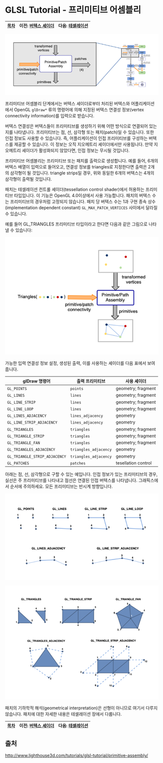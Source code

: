 # GLSL Tutorial - 프리미티브 어셈블리

| [목차](../../README.md) | 이전: [버텍스 셰이더](../02_vertex_shader/02_vertex_shader.md) | 다음: [테셀레이션](../04_tessellation/04_tessellation.md) |
| :------------------- | -------------------------------------------------------------: | --------------------------------------------------------: |

<p align="center"><img src="../../images/03_primitive_assembly/03_primitive_assembly.png"></p>

프리미티브 어셈블리 단계에서는 버텍스 셰이더로부터 처리된 버텍스와 어플리케이션에서 OpenGL `glDraw*` 류의 명령어에 의해 지정된 버텍스 연결성 정보(vertex connectivity information)를 입력으로 받습니다.

버텍스 연결성은 버텍스들이 프리미티브를 생성하기 위해 어떤 방식으로 연결되어 있는지를 나타냅니다. 프리미티브는 점, 선, 삼각형 또는 패치(patch)일 수 있습니다. 또한 인접 정보도 사용할 수 있습니다. 즉, 어플리케이션이 인접 프리미티브를 구성하는 버텍스를 제공할 수 있습니다. 이 정보는 오직 지오메트리 셰이더에서만 사용됩니다. 만약 지오메트리 셰이더가 활성화되지 않았다면, 인접 정보는 무시될 것입니다.

프리미티브 어셈블리는 프리미티브 또는 패치를 출력으로 생성합니다. 예를 들어, 6개의 버텍스 배열이 입력으로 들어오고, 연결성 정보를 triangles로 지정한다면 출력은 2개의 삼각형이 될 것입니다. triangle strips일 경우, 위와 동일한 6개의 버텍스는 4개의 삼각형이 출력될 것입니다.

패치는 테셀레이션 컨트롤 셰이더(tessellation control shader)에서 허용하는 프리미티브 타입입니다. 이 기능은 OpenGL 4.0이상에서 사용 가능합니다. 패치의 버텍스 수는 프리미티브의 경우처럼 고정되지 않습니다. 패치 당 버텍스 수는 1과 구현 종속 상수(implementation dependent constant) `GL_MAX_PATCH_VERTICES` 사이에서 달라질 수 있습니다.

예를 들어 GL_TRIANGLES 프리미티브 타입이라고 한다면 다음과 같은 그림으로 나타낼 수 있습니다:

<p align="center"><img src="../../images/03_primitive_assembly/03_primitive_assembly_2.png"></p>

가능한 입력 연결성 정보 설정, 생성된 출력, 이를 사용하는 셰이더를 다음 표에서 보여줍니다.

| glDraw 명령어                 | 출력 프리미티브       | 사용 셰이더         |
| ----------------------------- | --------------------- | ------------------- |
| `GL_POINTS`                   | `points`              | geometry; fragment  |
| `GL_LINES`                    | `lines`               | geometry; fragment  |
| `GL_LINE_STRIP`               | `lines`               | geometry; fragment  |
| `GL_LINE_LOOP`                | `lines`               | geometry; fragment  |
| `GL_LINES_ADJACENCY`          | `lines_adjacency`     | geometry            |
| `GL_LINE_STRIP_ADJACENCY`     | `lines_adjacency`     | geometry            |
| `GL_TRIANGLES`                | `triangles`           | geometry; fragment  |
| `GL_TRIANGLE_STRIP`           | `triangles`           | geometry; fragment  |
| `GL_TRIANGLE_FAN`             | `triangles`           | geometry; fragment  |
| `GL_TRIANGLES_ADJACENCY`      | `triangles_adjacency` | geometry            |
| `GL_TRIANGLE_STRIP_ADJACENCY` | `triangles_adjacency` | geometry            |
| `GL_PATCHES`                  | `patches`             | tesellation control |

아래는 점, 선, 삼각형으로 구할 수 있는 예입니다. 인접 정보가 있는 프리미티브의 경우, 실선은 주 프리미티브를 나타내고 점선은 연결된 인접 버텍스를 나타냅니다. 그래픽스에서 순서에 주의하세요. 모든 프리미티브는 반시계 방향입니다.

<p align="center"><img src="../../images/03_primitive_assembly/03_primitive_assembly_3.png"></p>

<p align="center"><img src="../../images/03_primitive_assembly/03_primitive_assembly_4.png"></p>

패치의 기하학적 해석(geometrical interpretation)은 선형이 아니므로 여기서 다루지 않습니다. 패치에 대한 자세한 내용은 테셀레이션 장에서 다룹니다.

| [목차](../../README.md) | 이전: [버텍스 셰이더](../02_vertex_shader/02_vertex_shader.md) | 다음: [테셀레이션](../04_tessellation/04_tessellation.md) |
| :------------------- | -------------------------------------------------------------: | --------------------------------------------------------: |

## 출처

http://www.lighthouse3d.com/tutorials/glsl-tutorial/primitive-assembly/
